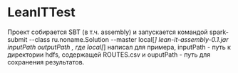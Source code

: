 # LeanITTest
Проект собирается SBT (в т.ч. assembly) и запускается командой
spark-submit --class ru.noname.Solution --master local[*] lean-it-assembly-0.1.jar inputPath outputPath
, где local[*] написал для примера, inputPath - путь к директории hdfs, содержащей  ROUTES.csv и ouputPath - путь для сохранения результатов.
